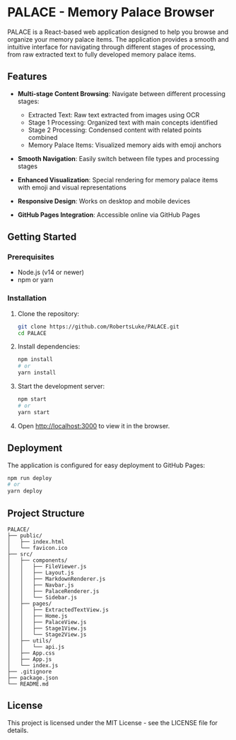 # PALACE - Memory Palace Browser

PALACE is a React-based web application designed to help you browse and organize your memory palace items. The application provides a smooth and intuitive interface for navigating through different stages of processing, from raw extracted text to fully developed memory palace items.

## Features

- **Multi-stage Content Browsing**: Navigate between different processing stages:
  - Extracted Text: Raw text extracted from images using OCR
  - Stage 1 Processing: Organized text with main concepts identified
  - Stage 2 Processing: Condensed content with related points combined
  - Memory Palace Items: Visualized memory aids with emoji anchors

- **Smooth Navigation**: Easily switch between file types and processing stages
- **Enhanced Visualization**: Special rendering for memory palace items with emoji and visual representations
- **Responsive Design**: Works on desktop and mobile devices
- **GitHub Pages Integration**: Accessible online via GitHub Pages

## Getting Started

### Prerequisites

- Node.js (v14 or newer)
- npm or yarn

### Installation

1. Clone the repository:
   ```bash
   git clone https://github.com/RobertsLuke/PALACE.git
   cd PALACE
   ```

2. Install dependencies:
   ```bash
   npm install
   # or
   yarn install
   ```

3. Start the development server:
   ```bash
   npm start
   # or
   yarn start
   ```

4. Open [http://localhost:3000](http://localhost:3000) to view it in the browser.

## Deployment

The application is configured for easy deployment to GitHub Pages:

```bash
npm run deploy
# or
yarn deploy
```

## Project Structure

```
PALACE/
├── public/
│   ├── index.html
│   └── favicon.ico
├── src/
│   ├── components/
│   │   ├── FileViewer.js
│   │   ├── Layout.js
│   │   ├── MarkdownRenderer.js
│   │   ├── Navbar.js
│   │   ├── PalaceRenderer.js
│   │   └── Sidebar.js
│   ├── pages/
│   │   ├── ExtractedTextView.js
│   │   ├── Home.js
│   │   ├── PalaceView.js
│   │   ├── Stage1View.js
│   │   └── Stage2View.js
│   ├── utils/
│   │   └── api.js
│   ├── App.css
│   ├── App.js
│   └── index.js
├── .gitignore
├── package.json
└── README.md
```

## License

This project is licensed under the MIT License - see the LICENSE file for details.